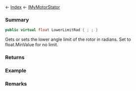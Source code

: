 ← [Index](Api-Index) ← [IMyMotorStator](Sandbox.ModAPI.Ingame.IMyMotorStator)

### Summary

```csharp
public virtual float LowerLimitRad { ; ; }
```

Gets or sets the lower angle limit of the rotor in radians. Set to float.MinValue for no limit.

### Returns

### Example

### Remarks

